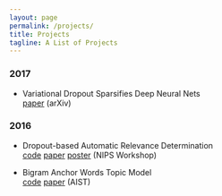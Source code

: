 ```yaml
---
layout: page
permalink: /projects/
title: Projects
tagline: A List of Projects
---
```


### 2017 
*  Variational Dropout Sparsifies Deep Neural Nets  
[paper](https://arxiv.org/abs/1701.05369) (arXiv)

### 2016 

*  Dropout-based Automatic Relevance Determination  
	[code](https://github.com/DMolchanovSk/vd-ard-bdl16) 
	[paper](http://bayesiandeeplearning.org/papers/BDL_18.pdf) 
	[poster](https://ars-ashuha.ru/pdf/nips16_vdo/nips_poster.pdf) (NIPS Workshop)

- Bigram Anchor Words Topic Model  
[code](https://github.com/ars-ashuha/bigram-anchor-words) 
[paper](https://github.com/ars-ashuha/bigram-anchor-words/blob/master/bigram-anchor-words.pdf) (AIST)


